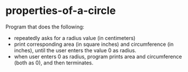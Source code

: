 # properties-of-a-circle
Program that does the following:
  - repeatedly asks for a radius value (in centimeters)
  - print corresponding area (in square inches) and circumference (in inches), until the user enters the value 0 as radius.
  - when user enters 0 as radius, program prints area and circumference (both as 0), and then terminates.
